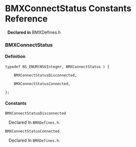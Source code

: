 # BMXConnectStatus Constants Reference

&nbsp;&nbsp;**Declared in** BMXDefines.h  

### BMXConnectStatus

#### Definition
    typedef NS_ENUM(NSUInteger, BMXConnectStatus ) {   
        
        BMXConnectStatusDisconnected,
        
        BMXConnectStatusConnected,
        
    };

#### Constants

<a name="" title="BMXConnectStatusDisconnected"></a><code>BMXConnectStatusDisconnected</code>

&nbsp;&nbsp;&nbsp;Declared In `BMXDefines.h`.

<a name="" title="BMXConnectStatusConnected"></a><code>BMXConnectStatusConnected</code>

&nbsp;&nbsp;&nbsp;Declared In `BMXDefines.h`.

